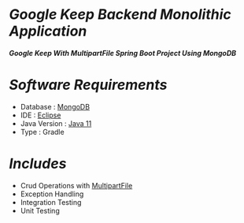 # _Google Keep Backend Monolithic Application_

_**Google Keep With MultipartFile Spring Boot Project Using MongoDB**_

# _Software Requirements_
* Database : [MongoDB](https://www.mongodb.com/try/download/community)
* IDE : [Eclipse](https://www.eclipse.org/downloads/)
* Java Version : [Java 11](https://www.oracle.com/in/java/technologies/javase/jdk11-archive-downloads.html)
* Type : Gradle

# _Includes_
* Crud Operations with [MultipartFile](https://www.baeldung.com/spring-file-upload)
* Exception Handling
* Integration Testing
* Unit Testing

